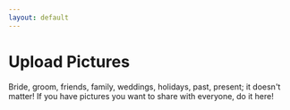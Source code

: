 ```yaml
---
layout: default
---
```


# Upload Pictures

Bride, groom, friends, family, weddings, holidays, past, present; it doesn't matter! If you have pictures you want to share with everyone, do it here!
